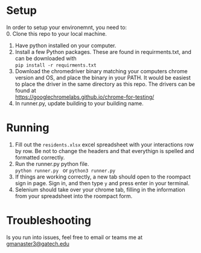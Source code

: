 # Setup
In order to setup your environemnt, you need to: \
0. Clone this repo to your local machine.
1. Have python installed on your computer.
2. Install a few Python packages. These are found in requirments.txt, and can be downloaded with \
```pip install -r requirments.txt```
3. Download the chromedriver binary matching your computers chrome version and OS, and place the binary in your PATH. It would be easiest to place the driver in the same directory as this repo. The drivers can be found at \
https://googlechromelabs.github.io/chrome-for-testing/
4. In runner.py, update building to your building name.

# Running
1. Fill out the `residents.xlsx` excel spreadsheet with your interactions row by row. Be not to change the headers and that everythign is spelled and formatted correctly.
2. Run the runner.py python file. \
   ```python runner.py ``` or ```python3 runner.py```
3. If things are working correctly, a new tab should open to the roompact sign in page. Sign in, and then type `y` and press enter in your terminal.
4. Selenium should take over your chrome tab, filling in the information from your spreadsheet into the roompact form.

# Troubleshooting
Is you run into issues, feel free to email or teams me at gmanaster3@gatech.edu
